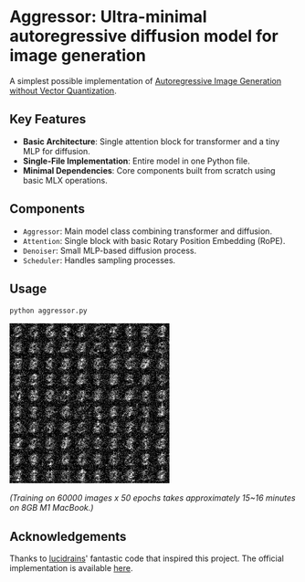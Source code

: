 # Aggressor: Ultra-minimal autoregressive diffusion model for image generation

A simplest possible implementation of [Autoregressive Image Generation without Vector Quantization](https://arxiv.org/abs/2406.11838).

## Key Features

- **Basic Architecture**: Single attention block for transformer and a tiny MLP for diffusion.
- **Single-File Implementation**: Entire model in one Python file.
- **Minimal Dependencies**: Core components built from scratch using basic MLX operations.

## Components

- `Aggressor`: Main model class combining transformer and diffusion.
- `Attention`: Single block with basic Rotary Position Embedding (RoPE).
- `Denoiser`: Small MLP-based diffusion process.
- `Scheduler`: Handles sampling processes.

## Usage

```zsh
python aggressor.py
```

![Alt text](https://raw.githubusercontent.com/JosefAlbers/Aggressor/main/assets/aggressor.png)

*(Training on 60000 images x 50 epochs takes approximately 15~16 minutes on 8GB M1 MacBook.)*

## Acknowledgements

Thanks to [lucidrains](https://github.com/lucidrains/autoregressive-diffusion-pytorch)' fantastic code that inspired this project. The official implementation is available [here](https://github.com/LTH14/mar).
